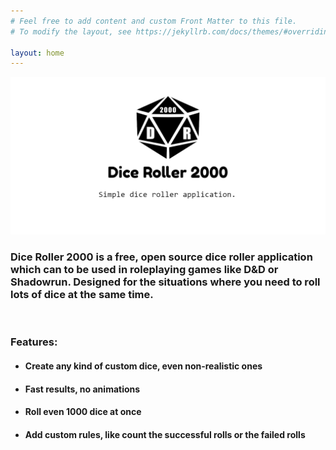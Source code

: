 ```yaml
---
# Feel free to add content and custom Front Matter to this file.
# To modify the layout, see https://jekyllrb.com/docs/themes/#overriding-theme-defaults

layout: home
---
```

![Image](assets/main_page_logo.png "logo")
<!-- 
![Image](assets/site_under_construction.png "icon") -->

### Dice Roller 2000 is a free, open source dice roller application which can to be used in roleplaying games like D&D or Shadowrun. Designed for the situations where you need to roll lots of dice at the same time.

&nbsp;

### Features:

* #### Create any kind of custom dice, even non-realistic ones

* #### Fast results, no animations

* #### Roll even 1000 dice at once

* #### Add custom rules, like count the successful rolls or the failed rolls

